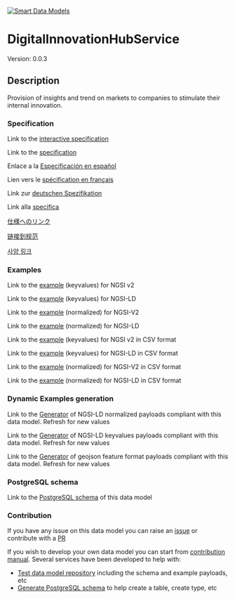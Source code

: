 [![Smart Data Models](https://smartdatamodels.org/wp-content/uploads/2022/01/SmartDataModels_logo.png "Logo")](https://smartdatamodels.org)
# DigitalInnovationHubService
Version: 0.0.3

## Description 

Provision of insights and trend on markets to companies to stimulate their internal innovation.
### Specification

Link to the [interactive specification](https://swagger.lab.fiware.org/?url=https://smart-data-models.github.io/dataModel.DigitalInnovationHub/DigitalInnovationHubService/swagger.yaml)

Link to the [specification](https://github.com/smart-data-models/dataModel.DigitalInnovationHub/blob/master/DigitalInnovationHubService/doc/spec.md)

Enlace a la [Especificación en español](https://github.com/smart-data-models/dataModel.DigitalInnovationHub/blob/master/DigitalInnovationHubService/doc/spec_ES.md)

Lien vers le [spécification en français](https://github.com/smart-data-models/dataModel.DigitalInnovationHub/blob/master/DigitalInnovationHubService/doc/spec_FR.md)

Link zur [deutschen Spezifikation](https://github.com/smart-data-models/dataModel.DigitalInnovationHub/blob/master/DigitalInnovationHubService/doc/spec_DE.md)

Link alla [specifica](https://github.com/smart-data-models/dataModel.DigitalInnovationHub/blob/master/DigitalInnovationHubService/doc/spec_IT.md)

[仕様へのリンク](https://github.com/smart-data-models/dataModel.DigitalInnovationHub/blob/master/DigitalInnovationHubService/doc/spec_JA.md)

[链接到规范](https://github.com/smart-data-models/dataModel.DigitalInnovationHub/blob/master/DigitalInnovationHubService/doc/spec_ZH.md)

[사양 링크](https://github.com/smart-data-models/dataModel.DigitalInnovationHub/blob/master/DigitalInnovationHubService/doc/spec_KO.md)
### Examples

Link to the [example](https://smart-data-models.github.io/dataModel.DigitalInnovationHub/DigitalInnovationHubService/examples/example.json) (keyvalues) for NGSI v2

Link to the [example](https://smart-data-models.github.io/dataModel.DigitalInnovationHub/DigitalInnovationHubService/examples/example.jsonld) (keyvalues) for NGSI-LD

Link to the [example](https://smart-data-models.github.io/dataModel.DigitalInnovationHub/DigitalInnovationHubService/examples/example-normalized.json) (normalized) for NGSI-V2

Link to the [example](https://smart-data-models.github.io/dataModel.DigitalInnovationHub/DigitalInnovationHubService/examples/example-normalized.jsonld) (normalized) for NGSI-LD

Link to the [example](https://github.com/smart-data-models/dataModel.DigitalInnovationHub/blob/master/DigitalInnovationHubService/examples/example.json.csv) (keyvalues) for NGSI v2 in CSV format

Link to the [example](https://github.com/smart-data-models/dataModel.DigitalInnovationHub/blob/master/DigitalInnovationHubService/examples/example.jsonld.csv) (keyvalues) for NGSI-LD in CSV format

Link to the [example](https://github.com/smart-data-models/dataModel.DigitalInnovationHub/blob/master/DigitalInnovationHubService/examples/example-normalized.json.csv) (normalized) for NGSI-V2 in CSV format

Link to the [example](https://github.com/smart-data-models/dataModel.DigitalInnovationHub/blob/master/DigitalInnovationHubService/examples/example-normalized.jsonld.csv) (normalized) for NGSI-LD in CSV format
### Dynamic Examples generation

Link to the [Generator](https://smartdatamodels.org/extra/ngsi-ld_generator.php?schemaUrl=https://raw.githubusercontent.com/smart-data-models/dataModel.DigitalInnovationHub/master/DigitalInnovationHubService/schema.json&email=info@smartdatamodels.org) of NGSI-LD normalized payloads compliant with this data model. Refresh for new values

Link to the [Generator](https://smartdatamodels.org/extra/ngsi-ld_generator_keyvalues.php?schemaUrl=https://raw.githubusercontent.com/smart-data-models/dataModel.DigitalInnovationHub/master/DigitalInnovationHubService/schema.json&email=info@smartdatamodels.org) of NGSI-LD keyvalues payloads compliant with this data model. Refresh for new values

Link to the [Generator](https://smartdatamodels.org/extra/geojson_features_generator.php?schemaUrl=https://raw.githubusercontent.com/smart-data-models/dataModel.DigitalInnovationHub/master/DigitalInnovationHubService/schema.json&email=info@smartdatamodels.org) of geojson feature format payloads compliant with this data model. Refresh for new values
### PostgreSQL schema

Link to the [PostgreSQL schema](https://github.com/smart-data-models/dataModel.DigitalInnovationHub/blob/master/DigitalInnovationHubService/schema.sql) of this data model
### Contribution

 If you have any issue on this data model you can raise an [issue](https://github.com/smart-data-models/dataModel.DigitalInnovationHub/issues)  or contribute with a [PR](https://github.com/smart-data-models/dataModel.DigitalInnovationHub/pulls)

 If you wish to develop your own data model you can start from [contribution manual](https://bit.ly/contribution_manual). Several services have been developed to help with: 
 - [Test data model repository](https://smartdatamodels.org/index.php/data-models-contribution-api/) including the schema and example payloads, etc
 - [Generate PostgreSQL schema](https://smartdatamodels.org/index.php/sql-service/) to help create a table, create type, etc